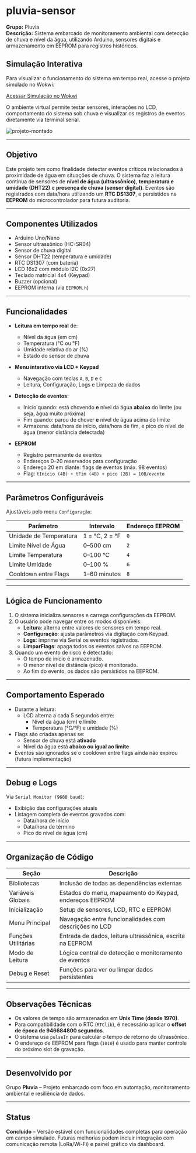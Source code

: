 # pluvia-sensor

**Grupo:** Pluvia  
**Descrição:** Sistema embarcado de monitoramento ambiental com detecção de chuva e nível da água, utilizando Arduino, sensores digitais e armazenamento em EEPROM para registros históricos.

## Simulação Interativa

Para visualizar o funcionamento do sistema em tempo real, acesse o projeto simulado no Wokwi:

[Acessar Simulação no Wokwi](https://wokwi.com/projects/432776839423735809)

O ambiente virtual permite testar sensores, interações no LCD, comportamento do sistema sob chuva e visualizar os registros de eventos diretamente via terminal serial.

![projeto-montado](https://i.imgur.com/ZwtZY0B.png)

---

## Objetivo

Este projeto tem como finalidade detectar eventos críticos relacionados à proximidade de água em situações de chuva. O sistema faz a leitura contínua de sensores de **nível de água (ultrassônico)**, **temperatura e umidade (DHT22)** e **presença de chuva (sensor digital)**. Eventos são registrados com data/hora utilizando um **RTC DS1307**, e persistidos na **EEPROM** do microcontrolador para futura auditoria.

---

## Componentes Utilizados

- Arduino Uno/Nano
- Sensor ultrassônico (HC-SR04)
- Sensor de chuva digital
- Sensor DHT22 (temperatura e umidade)
- RTC DS1307 (com bateria)
- LCD 16x2 com módulo I2C (0x27)
- Teclado matricial 4x4 (Keypad)
- Buzzer (opcional)
- EEPROM interna (via `EEPROM.h`)

---

## Funcionalidades

- **Leitura em tempo real** de:
  - Nível da água (em cm)
  - Temperatura (°C ou °F)
  - Umidade relativa do ar (%)
  - Estado do sensor de chuva

- **Menu interativo via LCD + Keypad**
  - Navegação com teclas `A`, `B`, `D` e `C`
  - Leitura, Configuração, Logs e Limpeza de dados

- **Detecção de eventos**:
  - Início quando: está chovendo **e** nível da água **abaixo** do limite (ou seja, água muito próxima)
  - Fim quando: parou de chover **e** nível de água acima do limite
  - Armazena: data/hora de início, data/hora de fim, e pico do nível de água (menor distância detectada)

- **EEPROM**
  - Registro permanente de eventos
  - Endereços 0–20 reservados para configuração
  - Endereço 20 em diante: flags de eventos (máx. 98 eventos)
  - Flag: `tInicio (4B) + tFim (4B) + pico (2B) = 10B/evento`

---

## Parâmetros Configuráveis

Ajustáveis pelo menu `Configuração`:

| Parâmetro               | Intervalo        | Endereço EEPROM |
|-------------------------|------------------|------------------|
| Unidade de Temperatura  | 1 = °C, 2 = °F    | `0`              |
| Limite Nível de Água    | 0–500 cm          | `2`              |
| Limite Temperatura      | 0–100 °C          | `4`              |
| Limite Umidade          | 0–100 %           | `6`              |
| Cooldown entre Flags    | 1–60 minutos      | `8`              |

---

## Lógica de Funcionamento

1. O sistema inicializa sensores e carrega configurações da EEPROM.
2. O usuário pode navegar entre os modos disponíveis:
   - **Leitura**: alterna entre valores de sensores em tempo real.
   - **Configuração**: ajusta parâmetros via digitação com Keypad.
   - **Logs**: imprime via Serial os eventos registrados.
   - **LimparFlags**: apaga todos os eventos salvos na EEPROM.
3. Quando um evento de risco é detectado:
   - O tempo de início é armazenado.
   - O menor nível de distância (pico) é monitorado.
   - Ao fim do evento, os dados são persistidos na EEPROM.

---

## Comportamento Esperado

- Durante a leitura:
  - LCD alterna a cada 5 segundos entre:
    - Nível da água (cm) e limite
    - Temperatura (°C/°F) e umidade (%)
- Flags são criadas apenas se:
  - Sensor de chuva está **ativado**
  - Nível da água está **abaixo ou igual ao limite**
- Eventos são ignorados se o cooldown entre flags ainda não expirou (futura implementação)

---

## Debug e Logs

Via `Serial Monitor (9600 baud)`:

- Exibição das configurações atuais
- Listagem completa de eventos gravados com:
  - Data/hora de início
  - Data/hora de término
  - Pico do nível de água (cm)

---

## Organização de Código

| Seção                      | Descrição                                                      |
|----------------------------|----------------------------------------------------------------|
| Bibliotecas                | Inclusão de todas as dependências externas                     |
| Variáveis Globais          | Estados do menu, mapeamento do Keypad, endereços EEPROM        |
| Inicialização              | Setup de sensores, LCD, RTC e EEPROM                           |
| Menu Principal             | Navegação entre funcionalidades com descrições no LCD          |
| Funções Utilitárias        | Entrada de dados, leitura ultrassônica, escrita na EEPROM      |
| Modo de Leitura            | Lógica central de detecção e monitoramento de eventos          |
| Debug e Reset              | Funções para ver ou limpar dados persistentes                  |

---

## Observações Técnicas

- Os valores de tempo são armazenados em **Unix Time (desde 1970)**.
- Para compatibilidade com o RTC (`RTClib`), é necessário aplicar o **offset de época de 946684800 segundos**.
- O sistema usa `pulseIn` para calcular o tempo de retorno do ultrassônico.
- O endereço de EEPROM para flags (`1010`) é usado para manter controle do próximo slot de gravação.

---

## Desenvolvido por

Grupo **Pluvia** – Projeto embarcado com foco em automação, monitoramento ambiental e resiliência de dados.

---

## Status

**Concluído** – Versão estável com funcionalidades completas para operação em campo simulado. Futuras melhorias podem incluir integração com comunicação remota (LoRa/Wi-Fi) e painel gráfico via dashboard.
